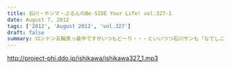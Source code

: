 ```yaml
---
title: 石川・ホンマ・ぶるんのBe-SIDE Your Life! vol.327-1
date: August 7, 2012
tags: ['2012', 'August 2012', 'vol.327']
draft: false
summary: ロンドン五輪真っ最中ですがいつもどーり・・・といいつつ石川サンも「なでしこ」観戦に行ってきたようでありまして～～ＮＡＭＡＥ
---
```


http://project-phi.ddo.jp/ishikawa/ishikawa327_1.mp3